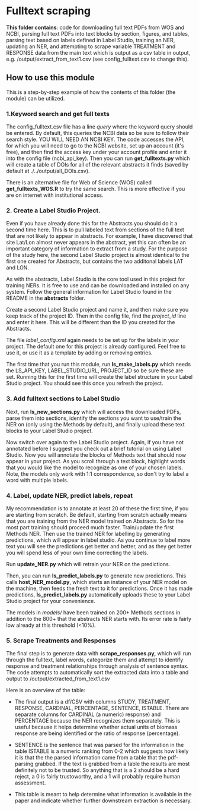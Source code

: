 # Fulltext scraping
**This folder contains**: code for downloading full text PDFs from WOS and NCBI, parsing full text PDFs into text blocks by section, figures, and tables, parsing text based on labels defined in Label Studio, training an NER, updating an NER, and attempting to scrape variable TREATMENT and RESPONSE data from the main text which is output as a csv table in output, e.g. /output/extract_from_text1.csv (see config_fulltext.csv to change this). 

## How to use this module
This is a step-by-step example of how the contents of this folder (the module) can be utilized.

### 1.Keyword search and get full texts
The config_fulltext.csv file has a line *query* where the keyword query should be entered. By default, this queries the NCBI data so be sure to follow their search style. YOU WILL NEED AN NCBI KEY. The code accesses the API, for which you will need to go to the NCBI website, set up an account (it's free), and then find the access key under your account profile and enter it into the config file (ncbi_api_key). Then you can run **get_fulltexts.py** which will create a table of DOIs for all of the relevant abstracts it finds (saved by default at ./../output/all_DOIs.csv).

There is an alternative file for Web of Science (WOS) called **get_fulltexts_WOS.R** to try the same search. This is more effective if you are on internet with institutional access. 

### 2. Create a Label Studio Project. 
Even if you have already done this for the Abstracts you should do it a second time here. This is to pull labeled text from sections of the full text that are not likely to appear in abstracts. For example, I have discovered that site Lat/Lon almost never appears in the abstract, yet this can often be an important category of information to extract from a study. For the purpose of the study here, the second Label Studio project is almost identical to the first one created for Abstracts, but contains the two additonal labels LAT and LON. 

As with the abstracts, Label Studio is the core tool used in this project for training NERs. It is free to use and can be downloaded and installed on any system. Follow the general information for Label Studio found in the README in the **abstracts** folder. 

Create a second Label Studio project and name it, and then make sure you keep track of the project ID. Then in the config file, find the *project_id* line and enter it here. This will be different than the ID you created for the Abstracts. 

The file *label_config.xml* again needs to be set up for the labels in your project. The default one for this project is already configured. Feel free to use it, or use it as a template by adding or removing entries. 

The first time that you run this module, run **ls_make_labels.py** which needs the LS_API_KEY, LABEL_STUDIO_URL, PROJECT_ID so be sure these are set. Running this for the first time will create the label structure in your Label Studio project. You should see this once you refresh the project. 

### 3. Add fulltext sections to Label Studio
Next, run **ls_new_sections.py** which will access the downloaded PDFs, parse them into sections, identify the sections you want to use/train the NER on (only using the Methods by default), and finally upload these text blocks to your Label Studio project. 

Now switch over again to the Label Studio project. Again, if you have not annotated before I suggest you check out a brief tutorial on using Label Studio. Now you will annotate the blocks of Methods text that should now appear in your project. As you scroll through a text block, highlight words that you would like the model to recognize as one of your chosen labels. Note, the models only work with 1:1 correspondence, so don't try to label a word with multiple labels. 

### 4. Label, update NER, predict labels, repeat
My recommendation is to annotate at least 20 of these the first time, if you are starting from scratch. Be default, starting from scratch actually means that you are training from the NER model trained on Abstracts. So for the most part training should proceed much faster. Train/update the first Methods NER. Then use the trained NER  for labelling by generating predictions, which will appear in label studio. As you continue to label more text you will see the predictions get better and better, and as they get better you will spend less of your own time correcting the labels. 

Run **update_NER.py** which will retrain your NER on the predictions. 

Then, you can run **ls_predict_labels.py** to generate new predictions. This calls **host_NER_model.py**, which starts an instance of your NER model on the machine, then feeds the fresh text to it for predictions. Once it has made predictions, **ls_predict_labels.py** automatically uploads these to your Label Studio project for your convenience. 

The models in *models/* have been trained on 200+ Methods sections in addition to the 800+ that the abstracts NER starts with. Its error rate is fairly low already at this threshold (<10%). 

### 5. Scrape Treatments and Responses
The final step is to generate data with **scrape_responses.py,** which will run through the fulltext, label words, categorize them and attempt to identify response and treatment relationships through analysis of sentence syntax. The code attempts to automatically sort the extracted data into a table and output to /output/extracted_from_text1.csv  

Here is an overview of the table: 
- The final output is a df/CSV with columns STUDY, TREATMENT, RESPONSE, CARDINAL, PERCENTAGE, SENTENCE, ISTABLE. There are separate columns for CARDINAL (a numeric) response) and PERCENTAGE because the NER recognizes them separately. This is useful because it helps determine whether actual units of biomass response are being identified or the ratio of response (percentage). 

- SENTENCE is the sentence that was parsed for the information in the table ISTABLE is a numeric ranking from 0-2 which suggests how likely it is that the the parsed information came from a table that the pdf-parsing grabbed. If the text is grabbed from a table the results are most definitely not to be trusted. So anything that is a 2 should be a hard reject, a 0 is fairly trustoworthy, and a 1 will probably require human assessment. 

- This table is meant to help determine what information is available in the paper and indicate whether further downstream extraction is necessary. 

